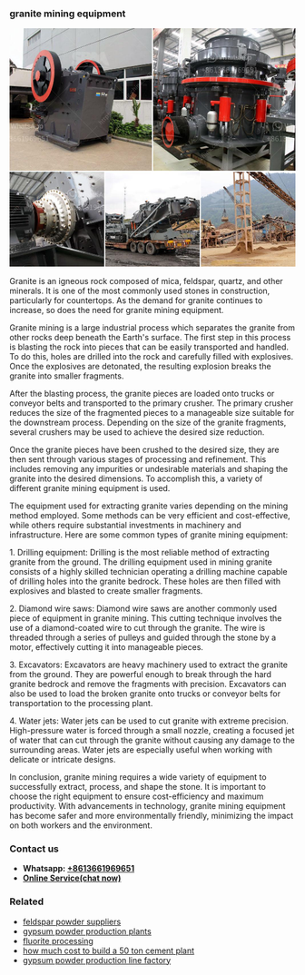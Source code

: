 <h3>granite mining equipment</h3><img src='1706755807.jpg' alt=''><p>Granite is an igneous rock composed of mica, feldspar, quartz, and other minerals. It is one of the most commonly used stones in construction, particularly for countertops. As the demand for granite continues to increase, so does the need for granite mining equipment.</p><p>Granite mining is a large industrial process which separates the granite from other rocks deep beneath the Earth's surface. The first step in this process is blasting the rock into pieces that can be easily transported and handled. To do this, holes are drilled into the rock and carefully filled with explosives. Once the explosives are detonated, the resulting explosion breaks the granite into smaller fragments.</p><p>After the blasting process, the granite pieces are loaded onto trucks or conveyor belts and transported to the primary crusher. The primary crusher reduces the size of the fragmented pieces to a manageable size suitable for the downstream process. Depending on the size of the granite fragments, several crushers may be used to achieve the desired size reduction.</p><p>Once the granite pieces have been crushed to the desired size, they are then sent through various stages of processing and refinement. This includes removing any impurities or undesirable materials and shaping the granite into the desired dimensions. To accomplish this, a variety of different granite mining equipment is used.</p><p>The equipment used for extracting granite varies depending on the mining method employed. Some methods can be very efficient and cost-effective, while others require substantial investments in machinery and infrastructure. Here are some common types of granite mining equipment:</p><p>1. Drilling equipment: Drilling is the most reliable method of extracting granite from the ground. The drilling equipment used in mining granite consists of a highly skilled technician operating a drilling machine capable of drilling holes into the granite bedrock. These holes are then filled with explosives and blasted to create smaller fragments.</p><p>2. Diamond wire saws: Diamond wire saws are another commonly used piece of equipment in granite mining. This cutting technique involves the use of a diamond-coated wire to cut through the granite. The wire is threaded through a series of pulleys and guided through the stone by a motor, effectively cutting it into manageable pieces.</p><p>3. Excavators: Excavators are heavy machinery used to extract the granite from the ground. They are powerful enough to break through the hard granite bedrock and remove the fragments with precision. Excavators can also be used to load the broken granite onto trucks or conveyor belts for transportation to the processing plant.</p><p>4. Water jets: Water jets can be used to cut granite with extreme precision. High-pressure water is forced through a small nozzle, creating a focused jet of water that can cut through the granite without causing any damage to the surrounding areas. Water jets are especially useful when working with delicate or intricate designs.</p><p>In conclusion, granite mining requires a wide variety of equipment to successfully extract, process, and shape the stone. It is important to choose the right equipment to ensure cost-efficiency and maximum productivity. With advancements in technology, granite mining equipment has become safer and more environmentally friendly, minimizing the impact on both workers and the environment.</p><h3>Contact us</h3><ul><li><strong>Whatsapp:&nbsp;<a href="https://wa.me/8613661969651">+8613661969651</a></strong></li><li><a href="https://swt.shibang-china.com/?git&amp;zhl&amp;granite mining equipment"><strong>Online Service(chat now)</strong></a></li></ul><h3>Related</h3><ul><li><a href='feldspar powder suppliers.md'>feldspar powder suppliers</a></li><li><a href='gypsum powder production plants.md'>gypsum powder production plants</a></li><li><a href='fluorite processing.md'>fluorite processing</a></li><li><a href='how much cost to build a 50 ton cement plant.md'>how much cost to build a 50 ton cement plant</a></li><li><a href='gypsum powder production line factory.md'>gypsum powder production line factory</a></li></ul>
